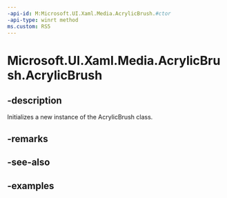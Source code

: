 ```yaml
---
-api-id: M:Microsoft.UI.Xaml.Media.AcrylicBrush.#ctor
-api-type: winrt method
ms.custom: RS5
---
```

<!-- Method syntax.
public AcrylicBrush.AcrylicBrush()
-->

# Microsoft.UI.Xaml.Media.AcrylicBrush.AcrylicBrush


## -description

Initializes a new instance of the AcrylicBrush class.


## -remarks


## -see-also


## -examples


